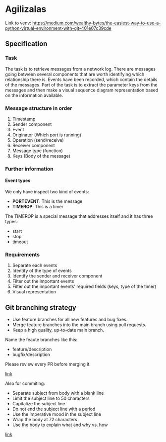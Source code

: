 # Agilizalas

Link to venv:
https://medium.com/wealthy-bytes/the-easiest-way-to-use-a-python-virtual-environment-with-git-401e07c39cde


## Specification

### Task

The task is to retrieve messages from a network log. There are messages going between
several components that are worth identifying which relationship there is. Events have been
recorded, which contain the details of the messages. Part of the task is to extract the
parameter keys from the messages and then make a visual sequence diagram representation
based on the information available.

### Message structure in order

1. Timestamp
2. Sender component
3. Event
4. Originator (Which port is running)
5. Operation (send/receive)
6. Receiver component
7. Message type (function)
8. Keys (Body of the message)

### Further information

#### Event types

We only have inspect two kind of events:

- **PORTEVENT**: This is the message
- **TIMEROP**: This is a timer

The TIMEROP is a special message that addresses itself and it has
three types:

- start
- stop
- timeout

### Requirements

1. Separate each events
2. Identify of the type of events
3. Identify the sender and receiver component
4. Filter out the important events
5. Filter out the important events' required fields (keys, type of the timer)
6. Visual representation

## Git branching strategy

- Use feature branches for all new features and bug fixes.
- Merge feature branches into the main branch using pull requests.
- Keep a high quality, up-to-date main branch.

Name the feaute branches like this:

- feature/description
- bugfix/description

Please review every PR before merging it. 

[link](https://docs.microsoft.com/en-us/azure/devops/repos/git/git-branching-guidance?view=azure-devops)

Also for commiting:

- Separate subject from body with a blank line
- Limit the subject line to 50 characters
- Capitalize the subject line
- Do not end the subject line with a period
- Use the imperative mood in the subject line
- Wrap the body at 72 characters
- Use the body to explain what and why vs. how

[link](https://cbea.ms/git-commit/)
